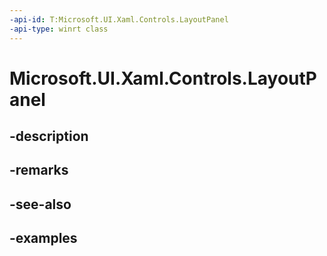 ```yaml
---
-api-id: T:Microsoft.UI.Xaml.Controls.LayoutPanel
-api-type: winrt class
---
```


<!-- Class syntax.
public class LayoutPanel : Panel, Panel
-->

# Microsoft.UI.Xaml.Controls.LayoutPanel

## -description

## -remarks

## -see-also

## -examples

